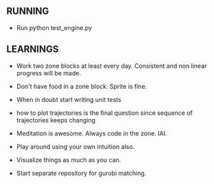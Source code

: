 ## RUNNING
* Run python test_engine.py

## LEARNINGS

* Work two zone blocks at least every day. Consistent and non linear progress will be made.

* Don't have food in a zone block. Sprite is fine.

* When in doubt start writing unit tests

* how to plot trajectories is the final question since sequence of trajectories keeps changing

* Meditation is awesome. Always code in the zone. IAI.

* Play around using your own intuition also.

* Visualize things as much as you can.

* Start separate repository for gurobi matching.
